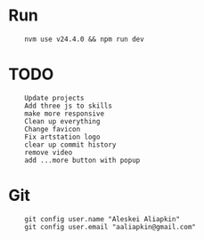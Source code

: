 # Run

        nvm use v24.4.0 && npm run dev

# TODO

    	Update projects
    	Add three js to skills
    	make more responsive
    	Clean up everything
    	Change favicon
    	Fix artstation logo
    	clear up commit history
    	remove video
    	add ...more button with popup

# Git

    	git config user.name "Aleskei Aliapkin"
    	git config user.email "aaliapkin@gmail.com"
